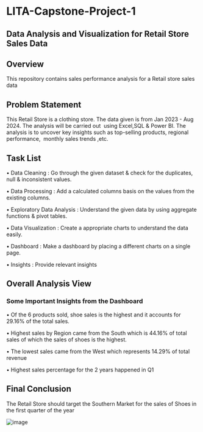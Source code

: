 # LITA-Capstone-Project-1
## Data Analysis and Visualization for Retail Store Sales Data

## Overview 
This repository contains sales performance analysis for a Retail store sales data

## Problem Statement 
This Retail Store is a clothing store. The data given is from Jan 2023 - Aug 2024.
The analysis will be carried out  using Excel,SQL & Power BI. The analysis is to uncover key insights such as top-selling products, regional performance,  monthly sales trends ,etc.

## Task List
• Data Cleaning : Go through the given dataset & check for the duplicates, null & inconsistent values.

• Data Processing : Add a calculated columns basis on the values from the existing columns.

• Exploratory Data Analysis : Understand the given data by using aggregate functions & pivot tables.

• Data Visualization : Create a appropriate charts to understand the data easily.

• Dashboard : Make a dashboard by placing a different charts on a single page.

• Insights : Provide relevant insights 


## Overall Analysis View

### Some Important Insights from the Dashboard
• Of the 6 products sold, shoe sales is the highest and it accounts for 29.16% of the total sales. 

• Highest sales by Region came from the South which is 44.16% of total sales of which the sales of shoes is the highest. 

• The lowest sales came from the West which represents 14.29% of total revenue 

• Highest sales percentage for the 2 years happened in Q1

## Final Conclusion

The Retail Store should target the Southern Market for the sales of Shoes in the first quarter of the year

![image](https://github.com/user-attachments/assets/50a18654-069b-4ccc-b77e-a62a5ebe208d)
